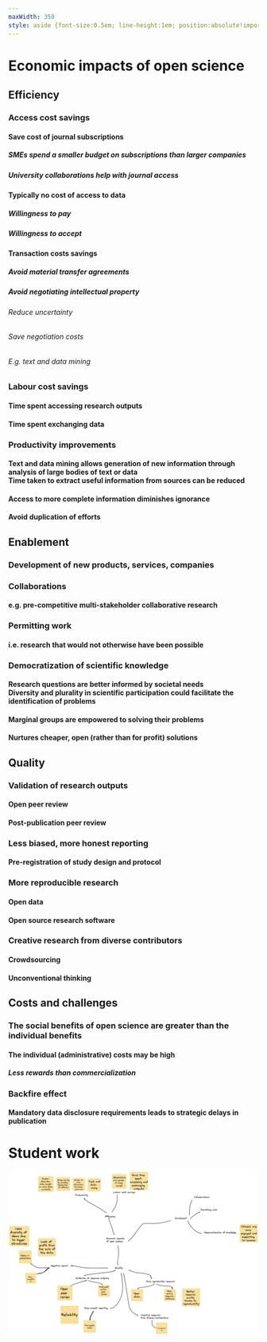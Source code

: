 ```yaml
---
maxWidth: 350
style: aside {font-size:0.5em; line-height:1em; position:absolute!important; top:18em; left:0} g[data-depth="3"] aside {top:10em}
---
```


# Economic impacts of open science

## Efficiency <!--fold -->

### Access cost savings <!--fold -->

#### Save cost of journal subscriptions

##### SMEs spend a smaller budget on subscriptions than larger companies

##### University collaborations help with journal access

#### Typically no cost of access to data

##### Willingness to pay

##### Willingness to accept

#### Transaction costs savings

##### Avoid material transfer agreements

##### Avoid negotiating intellectual property

###### Reduce uncertainty

###### Save negotiation costs

###### E.g. text and data mining

### Labour cost savings <!--fold -->

#### Time spent accessing research outputs

#### Time spent exchanging data

### Productivity improvements <!--fold -->

#### Text and data mining allows generation of new information through analysis of large bodies of text or data <aside>Time taken to extract useful information from sources can be reduced
  
#### Access to more complete information diminishes ignorance

#### Avoid duplication of efforts

## Enablement <!--fold -->

### Development of new products, services, companies

### Collaborations
  
#### e.g. pre-competitive multi-stakeholder collaborative research 

### Permitting work

#### i.e. research that would not otherwise have been possible
  
### Democratization of scientific knowledge
  
#### Research questions are better informed by societal needs <aside>Diversity and plurality in scientific participation could facilitate the identification of problems
  
#### Marginal groups are empowered to solving their problems

#### Nurtures cheaper, open (rather than for profit) solutions

## Quality <!--fold -->
  
### Validation of research outputs <!--fold -->
  
#### Open peer review
  
#### Post-publication peer review
  
### Less biased, more honest reporting <!--fold -->
  
#### Pre-registration of study design and protocol
  
### More reproducible research <!--fold -->
    
#### Open data
  
#### Open source research software
  
### Creative research from diverse contributors <!--fold -->
  
#### Crowdsourcing
  
#### Unconventional thinking
    
## Costs and challenges <!--fold -->
  
### The social benefits of open science are greater than the individual benefits
  
#### The individual (administrative) costs may be high
  
##### Less rewards than commercialization
  
### Backfire effect

#### Mandatory data disclosure requirements leads to strategic delays in publication

# Student work

<img src="Mindmap.png" />
